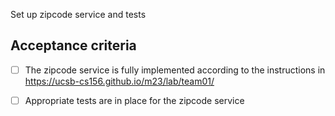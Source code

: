 Set up zipcode service and tests

## Acceptance criteria

- [ ] The zipcode service is fully implemented according to the instructions in <https://ucsb-cs156.github.io/m23/lab/team01/>
- [ ] Appropriate tests are in place for the zipcode service

